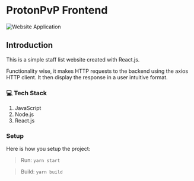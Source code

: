 # ProtonPvP Frontend

![Website Application](https://i.imgur.com/eYFESXs.png)

## Introduction
This is a simple staff list website created with React.js.

Functionality wise, it makes HTTP requests to the backend using the axios HTTP client. It then display the response in a user intuitive format.

### 💻 Tech Stack
<ol>
<li>JavaScript</li>
<li>Node.js</li>
<li>React.js</li>
</ol>

### Setup
Here is how you setup the project:
> Run: ``yarn start``

> Build: ``yarn build``
